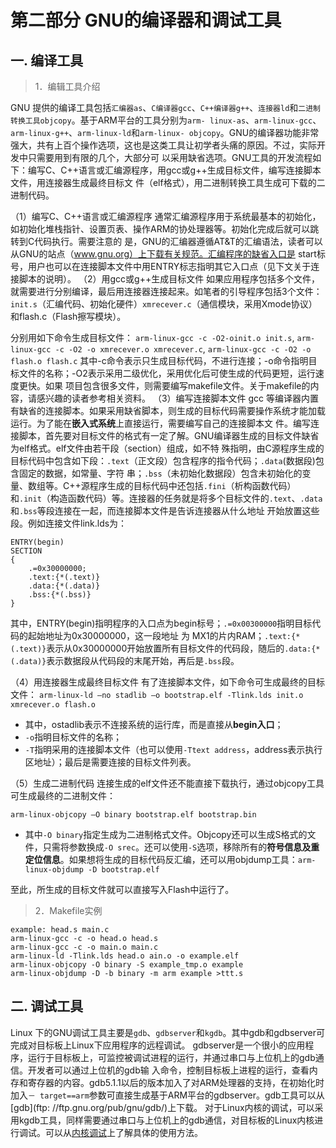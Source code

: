 # 第二部分 GNU的编译器和调试工具
## 一. 编译工具

> 1．编辑工具介绍

GNU 提供的编译工具包括`汇编器as`、`C编译器gcc`、`C++编译器g++`、`连接器ld`和`二进制转换工具objcopy`。基于ARM平台的工具分别为`arm- linux-as`、`arm-linux-gcc`、`arm-linux-g++`、`arm-linux-ld`和`arm-linux- objcopy`。GNU的编译器功能非常强大，共有上百个操作选项，这也是这类工具让初学者头痛的原因。不过，实际开发中只需要用到有限的几个，大部分可 以采用缺省选项。GNU工具的开发流程如下：编写C、C++语言或汇编源程序，用gcc或g++生成目标文件，编写连接脚本文件，用连接器生成最终目标文 件（elf格式），用二进制转换工具生成可下载的二进制代码。

（1）编写C、C++语言或汇编源程序
通常汇编源程序用于系统最基本的初始化，如初始化堆栈指针、设置页表、操作ARM的协处理器等。初始化完成后就可以跳转到C代码执行。需要注意的 是，GNU的汇编器遵循AT&T的汇编语法，读者可以从GNU的站点（www.gnu.org）上下载有关规范。汇编程序的缺省入口是 start标号，用户也可以在连接脚本文件中用ENTRY标志指明其它入口点（见下文关于连接脚本的说明）。
（2）用gcc或g++生成目标文件
如果应用程序包括多个文件，就需要进行分别编译，最后用连接器连接起来。如笔者的引导程序包括3个文件：`init.s`（汇编代码、初始化硬件）`xmrecever.c`（通信模块，采用Xmode协议）和flash.c（Flash擦写模块）。

分别用如下命令生成目标文件： `arm-linux-gcc -c -O2-oinit.o init.s`, `arm-linux-gcc -c -O2 -o xmrecever.o xmrecever.c`, `arm-linux-gcc -c -O2 -o flash.o flash.c` 其中-c命令表示只生成目标代码，不进行连接；-o命令指明目标文件的名称；-O2表示采用二级优化，采用优化后可使生成的代码更短，运行速度更快。如果 项目包含很多文件，则需要编写makefile文件。关于makefile的内容，请感兴趣的读者参考相关资料。
（3）编写连接脚本文件
gcc 等编译器内置有缺省的连接脚本。如果采用缺省脚本，则生成的目标代码需要操作系统才能加载运行。为了能在**嵌入式系统**上直接运行，需要编写自己的连接脚本文 件。编写连接脚本，首先要对目标文件的格式有一定了解。GNU编译器生成的目标文件缺省为elf格式。elf文件由若干段（section）组成，如不特 殊指明，由C源程序生成的目标代码中包含如下段：`.text`（正文段）包含程序的指令代码；`.data`(数据段)包含固定的数据，如常量、字符 串；`.bss`（未初始化数据段）包含未初始化的变量、数组等。C++源程序生成的目标代码中还包括`.fini`（析构函数代码）和`.init`（构造函数代码）等。连接器的任务就是将多个目标文件的`.text`、`.data`和`.bss`等段连接在一起，而连接脚本文件是告诉连接器从什么地址 开始放置这些段。例如连接文件link.lds为：

```
ENTRY(begin)
SECTION
{
	.=0x30000000;
	.text:{*(.text)}
	.data:{*(.data)}
	.bss:{*(.bss)}
}
```

其中，ENTRY(begin)指明程序的入口点为begin标号；`.=0x00300000`指明目标代码的起始地址为0x30000000，这一段地址 为 MX1的片内RAM；`.text:{*(.text)}`表示从0x30000000开始放置所有目标文件的代码段，随后的`.data:{* (.data)}`表示数据段从代码段的末尾开始，再后是`.bss`段。

（4）用连接器生成最终目标文件
有了连接脚本文件，如下命令可生成最终的目标文件：
`arm-linux-ld –no stadlib –o bootstrap.elf -Tlink.lds init.o xmrecever.o flash.o`

* 其中，ostadlib表示不连接系统的运行库，而是直接从**begin入口**；
* `-o`指明目标文件的名称；
* `-T`指明采用的连接脚本文件（也可以使用`-Ttext address`，address表示执行区地址）；最后是需要连接的目标文件列表。

（5）生成二进制代码
连接生成的elf文件还不能直接下载执行，通过objcopy工具可生成最终的二进制文件：

`arm-linux-objcopy –O binary bootstrap.elf bootstrap.bin`

* 其中`-O binary`指定生成为二进制格式文件。Objcopy还可以生成S格式的文件，只需将参数换成`-O srec`。还可以使用`-S`选项，移除所有的**符号信息及重定位信息**。如果想将生成的目标代码反汇编，还可以用objdump工具：`arm-linux-objdump -D bootstrap.elf`

至此，所生成的目标文件就可以直接写入Flash中运行了。

> 2．Makefile实例

```
example: head.s main.c
arm-linux-gcc -c -o head.o head.s
arm-linux-gcc -c -o main.o main.c
arm-linux-ld -Tlink.lds head.o ain.o -o example.elf
arm-linux-objcopy -O binary -S example_tmp.o example
arm-linux-objdump -D -b binary -m arm example >ttt.s
```

## 二. 调试工具

Linux 下的GNU调试工具主要是`gdb`、`gdbserver`和`kgdb`。其中gdb和gdbserver可完成对目标板上Linux下应用程序的远程调试。 gdbserver是一个很小的应用程序，运行于目标板上，可监控被调试进程的运行，并通过串口与上位机上的gdb通信。开发者可以通过上位机的gdb输 入命令，控制目标板上进程的运行，查看内存和寄存器的内容。gdb5.1.1以后的版本加入了对ARM处理器的支持，在初始化时加入`－ target==arm`参数可直接生成基于ARM平台的gdbserver。gdb工具可以从[gdb](ftp: //ftp.gnu.org/pub/gnu/gdb/)上下载。
对于Linux内核的调试，可以采用kgdb工具，同样需要通过串口与上位机上的gdb通信，对目标板的Linux内核进行调试。可以从[内核调试](http://oss.sgi.com/projects/kgdb/)上了解具体的使用方法。